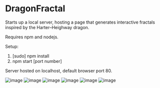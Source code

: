 # DragonFractal

Starts up a local server, hosting a page that generates interactive fractals inspired by the Harter–Heighway dragon.

Requires npm and nodejs.

Setup:

1. [sudo] npm install
2. npm start [port number]

Server hosted on localhost, default browser port 80.

![image](https://cloud.githubusercontent.com/assets/8880269/23838063/800d6676-075f-11e7-8219-fbea28f28e1e.png)
![image](https://cloud.githubusercontent.com/assets/8880269/24073582/7c6d0a3c-0bc7-11e7-93dd-89e8acdd69cd.png)
![image](https://cloud.githubusercontent.com/assets/8880269/24074736/6776afc4-0bdc-11e7-9336-f49abcbd5e94.png)
![image](https://cloud.githubusercontent.com/assets/8880269/24074765/2e594d86-0bdd-11e7-9a3c-cc645a9b6743.png)
![image](https://cloud.githubusercontent.com/assets/8880269/24075148/091d231a-0be4-11e7-9fb1-a69b2c699e46.png)
![image](https://cloud.githubusercontent.com/assets/8880269/24083284/3c054ba4-0ca2-11e7-895d-96b484111620.png)
